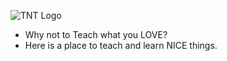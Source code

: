 ![TNT Logo](https://github.com/jonatasemidio/tntmeeting/blob/master/images/tnt.png)

* Why not to Teach what you LOVE?
* Here is a place to teach and learn NICE things.

